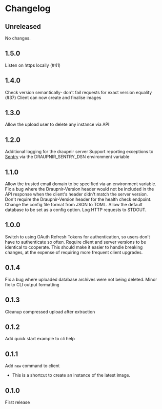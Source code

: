 Changelog
=========

Unreleased
----------

No changes.

1.5.0
-----

Listen on https locally (#41)

1.4.0
-----

Check version semantically- don't fail requests for exact version equality (#37)
Client can now create and finalise images

1.3.0
-----

Allow the upload user to delete any instance via API

1.2.0
-----

Additional logging for the draupnir server
Support reporting exceptions to [Sentry](https://sentry.io) via the
DRAUPNIR_SENTRY_DSN environment variable

1.1.0
-----

Allow the trusted email domain to be specified via an environment variable.
Fix a bug where the Draupnir-Version header would not be included in the API
response when the client's header didn't match the server version.
Don't require the Draupnir-Version header for the health check endpoint.
Change the config file format from JSON to TOML.
Allow the default database to be set as a config option.
Log HTTP requests to STDOUT.

1.0.0
-----

Switch to using OAuth Refresh Tokens for authentication, so users don't have to
authenticate so often.
Require client and server versions to be identical to cooperate. This should
make it easier to handle breaking changes, at the expense of requiring more
frequent client upgrades.

0.1.4
-----

Fix a bug where uploaded database archives were not being deleted.
Minor fix to CLI output formatting

0.1.3
-----

Cleanup compressed upload after extraction

0.1.2
-----

Add quick start example to cli help

0.1.1
-----

Add `new` command to client
- This is a shortcut to create an instance of the latest image.

0.1.0
-----

First release
